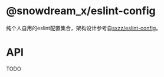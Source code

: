 # @snowdream_x/eslint-config

纯个人自用的eslint配置集合，架构设计参考自[sxzz/eslint-config](https://github.com/sxzz/eslint-config)。


# API

TODO

